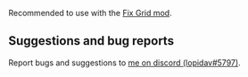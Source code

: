 

Recommended to use with the [Fix Grid mod](https://stacklands.thunderstore.io/package/benediktwerner/FixGrid/).

## Suggestions and bug reports 
Report bugs and suggestions to [me on discord (lopidav#5797)](https://discord.com/users/357116721812865025).
